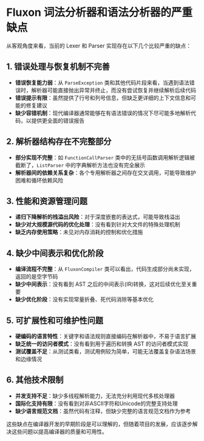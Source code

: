 
# Fluxon 词法分析器和语法分析器的严重缺点

从客观角度来看，当前的 Lexer 和 Parser 实现存在以下几个比较严重的缺点：

## 1. 错误处理与恢复机制不完善

- **错误恢复能力弱**：从 `ParseException` 类和其他代码片段来看，当遇到语法错误时，解析器可能直接抛出异常并终止，而没有尝试恢复并继续解析后续代码
- **错误提示有限**：虽然提供了行号和列号信息，但缺乏更详细的上下文信息和可能的修复建议
- **缺少容错机制**：现代编译器通常能够在有语法错误的情况下尽可能多地解析代码，以提供更全面的错误报告

## 2. 解析器结构存在不完整部分

- **部分实现不完整**：如 `FunctionCallParser` 类中的无括号函数调用解析逻辑被截断了，`ListParser` 中的字典解析方法也没有完全展示
- **解析器间的依赖关系复杂**：各个专用解析器之间存在交叉调用，可能导致维护困难和循环依赖风险

## 3. 性能和资源管理问题

- **递归下降解析的栈溢出风险**：对于深度嵌套的表达式，可能导致栈溢出
- **缺少对大规模源代码的优化处理**：没有看到针对大文件的特殊处理机制
- **缺乏内存使用策略**：未见对内存消耗的控制和优化措施

## 4. 缺少中间表示和优化阶段

- **编译流程不完整**：从 `FluxonCompiler` 类可以看出，代码生成部分尚未实现，返回的是空字节码
- **缺少中间表示**：没有看到 AST 之后的中间表示(IR)转换，这对后续优化至关重要
- **缺少优化阶段**：没有实现常量折叠、死代码消除等基本优化

## 5. 可扩展性和可维护性问题

- **硬编码的语言特性**：关键字和语法规则直接编码在解析器中，不易于语言扩展
- **缺乏统一的访问者模式**：没有看到用于遍历和转换 AST 的访问者模式实现
- **测试覆盖不足**：从测试类看，测试用例较为简单，可能无法覆盖复杂语法场景和边缘情况

## 6. 其他技术限制

- **并发支持不足**：缺少多线程解析能力，无法充分利用现代多核处理器
- **国际化支持有限**：没有看到对非ASCII字符和Unicode的完整支持处理
- **缺少语言规范文档**：虽然代码有注释，但缺少完整的语言规范文档作为参考

这些缺点在编译器开发的早期阶段是可以理解的，但随着项目的发展，应该逐步解决这些问题以提高编译器的质量和可用性。
